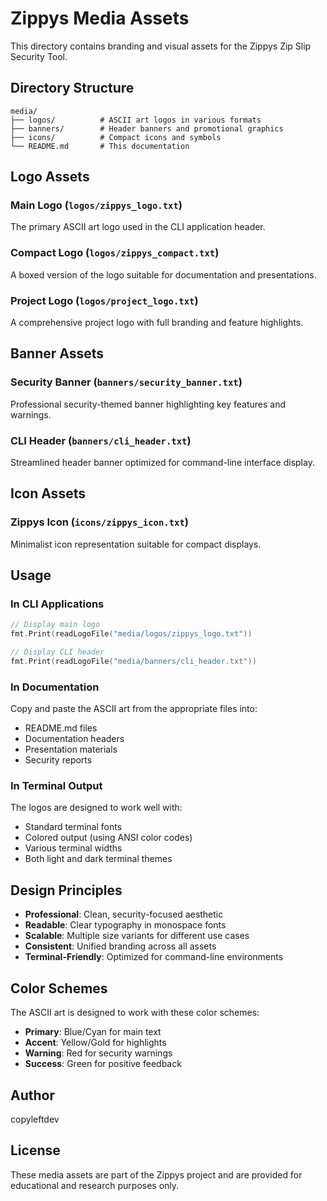 # Zippys Media Assets

This directory contains branding and visual assets for the Zippys Zip Slip Security Tool.

## Directory Structure

```
media/
├── logos/          # ASCII art logos in various formats
├── banners/        # Header banners and promotional graphics
├── icons/          # Compact icons and symbols
└── README.md       # This documentation
```

## Logo Assets

### Main Logo (`logos/zippys_logo.txt`)
The primary ASCII art logo used in the CLI application header.

### Compact Logo (`logos/zippys_compact.txt`)
A boxed version of the logo suitable for documentation and presentations.

### Project Logo (`logos/project_logo.txt`)
A comprehensive project logo with full branding and feature highlights.

## Banner Assets

### Security Banner (`banners/security_banner.txt`)
Professional security-themed banner highlighting key features and warnings.

### CLI Header (`banners/cli_header.txt`)
Streamlined header banner optimized for command-line interface display.

## Icon Assets

### Zippys Icon (`icons/zippys_icon.txt`)
Minimalist icon representation suitable for compact displays.

## Usage

### In CLI Applications
```go
// Display main logo
fmt.Print(readLogoFile("media/logos/zippys_logo.txt"))

// Display CLI header
fmt.Print(readLogoFile("media/banners/cli_header.txt"))
```

### In Documentation
Copy and paste the ASCII art from the appropriate files into:
- README.md files
- Documentation headers
- Presentation materials
- Security reports

### In Terminal Output
The logos are designed to work well with:
- Standard terminal fonts
- Colored output (using ANSI color codes)
- Various terminal widths
- Both light and dark terminal themes

## Design Principles

- **Professional**: Clean, security-focused aesthetic
- **Readable**: Clear typography in monospace fonts
- **Scalable**: Multiple size variants for different use cases
- **Consistent**: Unified branding across all assets
- **Terminal-Friendly**: Optimized for command-line environments

## Color Schemes

The ASCII art is designed to work with these color schemes:
- **Primary**: Blue/Cyan for main text
- **Accent**: Yellow/Gold for highlights
- **Warning**: Red for security warnings
- **Success**: Green for positive feedback

## Author

copyleftdev

## License

These media assets are part of the Zippys project and are provided for educational and research purposes only.
